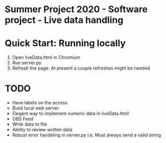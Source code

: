 # Summer Project 2020 - Software project - Live data handling

# Quick Start: Running locally
1. Open liveData.html in Chromium 
2. Run server.py 
3. Refresh the page. At present a couple refreshes might be needed


# TODO
* Have labels on the access
* Build local web server
* Elegant way to implement numeric data in liveData.html
* OBS Feed
* Write data to file
* Ability to review written data
* Robust error handeling in server.py i.e. Must always send a valid string

